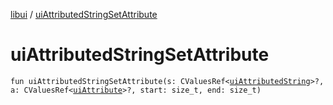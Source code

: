 [libui](README.md) / [uiAttributedStringSetAttribute](ui-attributed-string-set-attribute.md)

# uiAttributedStringSetAttribute

`fun uiAttributedStringSetAttribute(s: CValuesRef<`[`uiAttributedString`](ui-attributed-string.md)`>?, a: CValuesRef<`[`uiAttribute`](ui-attribute.md)`>?, start: size_t, end: size_t)`